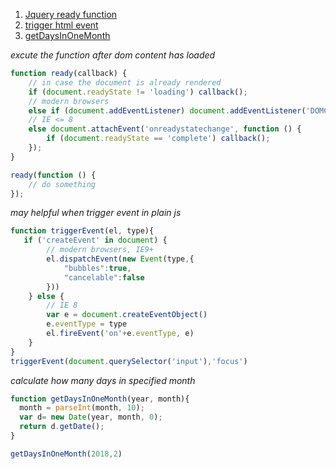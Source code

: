 
1. <a href="#ready">Jquery ready function</a>
2. <a href="#triggerEvent">trigger html event</a>
3. <a href="#getDaysInOneMonth">getDaysInOneMonth</a>








<a id="ready"></a>
*excute the function after dom content has loaded*

```js
function ready(callback) {
    // in case the document is already rendered
    if (document.readyState != 'loading') callback();
    // modern browsers
    else if (document.addEventListener) document.addEventListener('DOMContentLoaded', callback);
    // IE <= 8
    else document.attachEvent('onreadystatechange', function () {
        if (document.readyState == 'complete') callback();
    });
}

ready(function () {
    // do something
});
```


<a id="triggerEvent"></a>

*may helpful when trigger event in plain js*
```js
function triggerEvent(el, type){
   if ('createEvent' in document) {
        // modern browsers, IE9+
        el.dispatchEvent(new Event(type,{
            "bubbles":true,
            "cancelable":false
        }))
    } else {
        // IE 8
        var e = document.createEventObject()
        e.eventType = type
        el.fireEvent('on'+e.eventType, e)
    }
}
triggerEvent(document.querySelector('input'),'focus')
```


<a id="getDaysInOneMonth"></a>


*calculate how many days in specified month*

```js
function getDaysInOneMonth(year, month){  
  month = parseInt(month, 10);  
  var d= new Date(year, month, 0);  
  return d.getDate();  
}  

getDaysInOneMonth(2018,2)
```